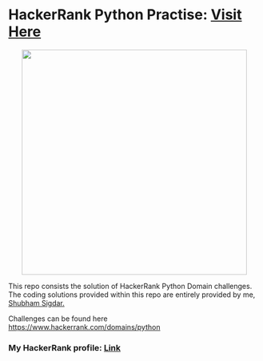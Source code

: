 # HackerRank Python Practise: <a target="_blank" href="https://www.hackerrank.com/domains/python?filters%5Bstatus%5D%5B%5D=unsolved&badge_type=python" >Visit Here</a> 

<div align="center">
<a href = 'https://www.hackerrank.com/domains/python?filters%5Bstatus%5D%5B%5D=unsolved&badge_type=python'><img src="https://i.imgur.com/YQnaKXf.png" width="450" height="auto"/></a>
 </div>

This repo consists the solution of HackerRank Python Domain challenges. The coding solutions provided within this repo are entirely provided by me, <a href="https://www.hackerrank.com/shubhamsigdar">Shubham Sigdar.</a>


Challenges can be found here https://www.hackerrank.com/domains/python

### My HackerRank profile: <a href="https://www.hackerrank.com/shubhamsigdar">Link</a>
